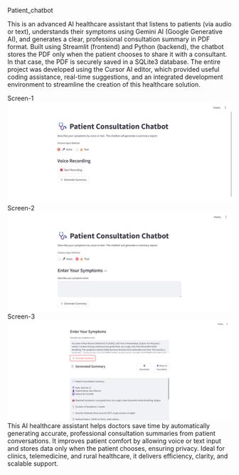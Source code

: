 Patient_chatbot

This is an advanced AI healthcare assistant that listens to patients (via audio or text), understands their symptoms using Gemini AI (Google Generative AI), and generates a clear, professional consultation summary in PDF format. Built using Streamlit (frontend) and Python (backend), the chatbot stores the PDF only when the patient chooses to share it with a consultant. In that case, the PDF is securely saved in a SQLite3 database. The entire project was developed using the Cursor AI editor, which provided useful coding assistance, real-time suggestions, and an integrated development environment to streamline the creation of this healthcare solution.

Screen-1
![image alt](https://github.com/Nehal-Sutariya/demo-patient_chatbot-/blob/d243a6f74c9e8d3bee45bd6e5e4992c0795cfc90/patient_ss1.png)
Screen-2
![image alt](https://github.com/Nehal-Sutariya/demo-patient_chatbot-/blob/cee0ecfbac728f7a3e7210026e989faaec2282ea/patient_ss2.png)
Screen-3
![image alt](https://github.com/Nehal-Sutariya/demo-patient_chatbot-/blob/d09c430c8257fc271b12f11d56847074cff51019/patient_ss3.png)
This AI healthcare assistant helps doctors save time by automatically generating accurate, professional consultation summaries from patient conversations. It improves patient comfort by allowing voice or text input and stores data only when the patient chooses, ensuring privacy. Ideal for clinics, telemedicine, and rural healthcare, it delivers efficiency, clarity, and scalable support.
